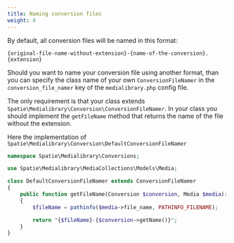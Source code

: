 ```yaml
---
title: Naming conversion files
weight: 4
---
```


By default, all conversion files will be named in this format:

```
{original-file-name-without-extension}-{name-of-the-conversion}.{extension}
```

Should you want to name your conversion file using another format, than you can specify the class name of your own `ConversionFileNamer` in the `conversion_file_namer` key of the `medialibrary.php` config file.

The only requirement is that your class extends `Spatie\Medialibrary\Conversion\ConversionFileNamer`. In your class you should implement the `getFileName` method that returns the name of the file without the extension.

Here the implementation of `Spatie\Medialibrary\Conversion\DefaultConversionFileNamer`

```php
namespace Spatie\Medialibrary\Conversions;

use Spatie\Medialibrary\MediaCollections\Models\Media;

class DefaultConversionFileNamer extends ConversionFileNamer
{
    public function getFileName(Conversion $conversion, Media $media): string
    {
        $fileName = pathinfo($media->file_name, PATHINFO_FILENAME);

        return "{$fileName}-{$conversion->getName()}";
    }
}
```
